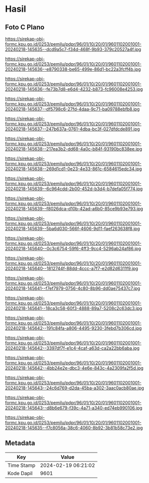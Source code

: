 # Hasil

## Foto C Plano

https://sirekap-obj-formc.kpu.go.id/0253/pemilu/pdpr/96/01/10/20/01/9601102001001-20240218-145635--dcd9a5c7-f34d-468f-9b93-379c20527a4f.jpg

https://sirekap-obj-formc.kpu.go.id/0253/pemilu/pdpr/96/01/10/20/01/9601102001001-20240218-145636--e8790338-be65-499e-86d1-bc22a3fcff4b.jpg

https://sirekap-obj-formc.kpu.go.id/0253/pemilu/pdpr/96/01/10/20/01/9601102001001-20240218-145636--fe73b7d8-e6d4-4232-b873-fc96008e4253.jpg

https://sirekap-obj-formc.kpu.go.id/0253/pemilu/pdpr/96/01/10/20/01/9601102001001-20240218-145637--df5798c6-27fd-4daa-9c71-ba09788ebfb8.jpg

https://sirekap-obj-formc.kpu.go.id/0253/pemilu/pdpr/96/01/10/20/01/9601102001001-20240218-145637--247b637a-0761-4dba-bc3f-027dfdcde891.jpg

https://sirekap-obj-formc.kpu.go.id/0253/pemilu/pdpr/96/01/10/20/01/9601102001001-20240218-145638--217ea3b2-dd68-4a0c-b84f-93190bc838ee.jpg

https://sirekap-obj-formc.kpu.go.id/0253/pemilu/pdpr/96/01/10/20/01/9601102001001-20240218-145638--269d1cd1-0e23-4e33-861c-6584615edc34.jpg

https://sirekap-obj-formc.kpu.go.id/0253/pemilu/pdpr/96/01/10/20/01/9601102001001-20240218-145639--6c964cdd-2b00-452d-b3d4-b7defa05f774.jpg

https://sirekap-obj-formc.kpu.go.id/0253/pemilu/pdpr/96/01/10/20/01/9601102001001-20240218-145639--f8026dca-d10b-42ad-a6b0-85ce9b93e793.jpg

https://sirekap-obj-formc.kpu.go.id/0253/pemilu/pdpr/96/01/10/20/01/9601102001001-20240218-145639--5ba6d030-566f-4606-9d11-faef263638f8.jpg

https://sirekap-obj-formc.kpu.go.id/0253/pemilu/pdpr/96/01/10/20/01/9601102001001-20240218-145640--0c3c6754-59f6-4ff3-9cc4-5296ab24af86.jpg

https://sirekap-obj-formc.kpu.go.id/0253/pemilu/pdpr/96/01/10/20/01/9601102001001-20240218-145640--1812744f-88dd-4ccc-a7f7-e2d82d6311f9.jpg

https://sirekap-obj-formc.kpu.go.id/0253/pemilu/pdpr/96/01/10/20/01/9601102001001-20240218-145641--f7ef7979-0756-4c80-8b96-dd0ae75437c7.jpg

https://sirekap-obj-formc.kpu.go.id/0253/pemilu/pdpr/96/01/10/20/01/9601102001001-20240218-145641--18ca3c58-60f3-4888-89a7-5208c2c63dc3.jpg

https://sirekap-obj-formc.kpu.go.id/0253/pemilu/pdpr/96/01/10/20/01/9601102001001-20240218-145642--191c84fa-a806-4495-9230-3febd7b306cd.jpg

https://sirekap-obj-formc.kpu.go.id/0253/pemilu/pdpr/96/01/10/20/01/9601102001001-20240218-145642--3397df7f-e1c4-4caf-a63d-ca2a22bb6aba.jpg

https://sirekap-obj-formc.kpu.go.id/0253/pemilu/pdpr/96/01/10/20/01/9601102001001-20240218-145642--4bb24e2e-dbc3-4e6e-843c-4a2309fa2f5d.jpg

https://sirekap-obj-formc.kpu.go.id/0253/pemilu/pdpr/96/01/10/20/01/9601102001001-20240218-145643--24c6d769-d2da-45ba-a302-3aac0acb80ae.jpg

https://sirekap-obj-formc.kpu.go.id/0253/pemilu/pdpr/96/01/10/20/01/9601102001001-20240218-145643--d8b6e679-f39c-4a71-a340-ed74eb990106.jpg

https://sirekap-obj-formc.kpu.go.id/0253/pemilu/pdpr/96/01/10/20/01/9601102001001-20240218-145635--f7c8056a-38c6-4060-8b92-3b81b58c73e2.jpg


## Metadata

| Key        | Value               |
| ---------- | ------------------- |
| Time Stamp | 2024-02-19 06:21:02 |
| Kode Dapil | 9601                |



